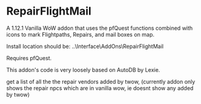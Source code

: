 # RepairFlightMail
A 1.12.1 Vanilla WoW addon that uses the pfQuest functions combined with icons to mark Flightpaths, Repairs, and mail boxes on map.  

Install location should be: ..\Interface\AddOns\RepairFlightMail

Requires pfQuest.  

This addon's code is very loosely based on AutoDB by Lexie.  

get a list of all the the repair vendors added by twow, (currently addon only shows the repair npcs which are in vanilla wow, ie doesnt show any added by twow)